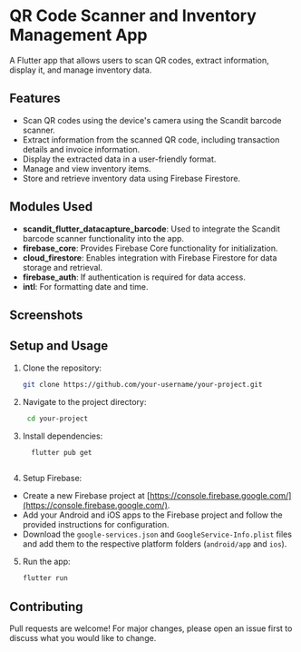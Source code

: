 # QR Code Scanner and Inventory Management App

A Flutter app that allows users to scan QR codes, extract information, display it, and manage inventory data.

## Features

- Scan QR codes using the device's camera using the Scandit barcode scanner.
- Extract information from the scanned QR code, including transaction details and invoice information.
- Display the extracted data in a user-friendly format.
- Manage and view inventory items.
- Store and retrieve inventory data using Firebase Firestore.

## Modules Used

- **scandit_flutter_datacapture_barcode**: Used to integrate the Scandit barcode scanner functionality into the app.
- **firebase_core**: Provides Firebase Core functionality for initialization.
- **cloud_firestore**: Enables integration with Firebase Firestore for data storage and retrieval.
- **firebase_auth**: If authentication is required for data access.
- **intl**: For formatting date and time.

## Screenshots



## Setup and Usage

1. Clone the repository:

   ```sh
   git clone https://github.com/your-username/your-project.git

2. Navigate to the project directory:
    ```sh
     cd your-project
3. Install dependencies:
   ```sh
     flutter pub get
  
4. Setup Firebase:
 
- Create a new Firebase project at [https://console.firebase.google.com/](https://console.firebase.google.com/).
- Add your Android and iOS apps to the Firebase project and follow the provided instructions for configuration.
- Download the `google-services.json` and `GoogleService-Info.plist` files and add them to the respective platform folders (`android/app` and `ios`).

5. Run the app:
   ```sh
   flutter run


## Contributing

Pull requests are welcome! For major changes, please open an issue first to discuss what you would like to change.
